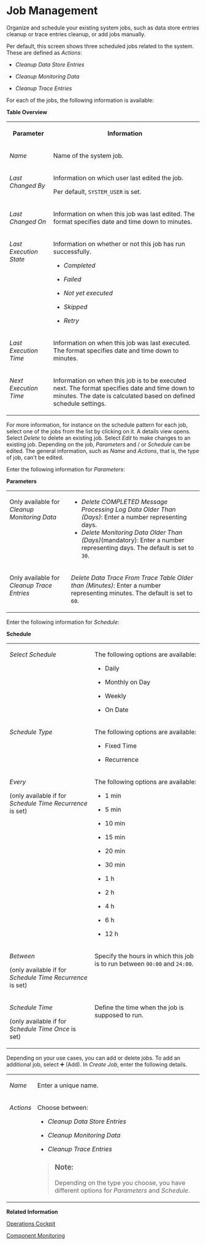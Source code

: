 <!-- loio4146fa5f2d094ea9820e82c53790fe86 -->

<link rel="stylesheet" type="text/css" href="css/sap-icons.css"/>

# Job Management

Organize and schedule your existing system jobs, such as data store entries cleanup or trace entries cleanup, or add jobs manually.

Per default, this screen shows three scheduled jobs related to the system. These are defined as *Actions*:

-   *Cleanup Data Store Entries*

-   *Cleanup Monitoring Data*

-   *Cleanup Trace Entries*


For each of the jobs, the following information is available:

**Table Overview**


<table>
<tr>
<th valign="top">

Parameter

</th>
<th valign="top">

Information

</th>
</tr>
<tr>
<td valign="top">

*Name*

</td>
<td valign="top">

Name of the system job.

</td>
</tr>
<tr>
<td valign="top">

*Last Changed By*

</td>
<td valign="top">

Information on which user last edited the job.

Per default, `SYSTEM_USER` is set.

</td>
</tr>
<tr>
<td valign="top">

*Last Changed On*

</td>
<td valign="top">

Information on when this job was last edited. The format specifies date and time down to minutes.

</td>
</tr>
<tr>
<td valign="top">

*Last Execution State*

</td>
<td valign="top">

Information on whether or not this job has run successfully.

-   *Completed*

-   *Failed*

-   *Not yet executed*

-   *Skipped*

-   *Retry*




</td>
</tr>
<tr>
<td valign="top">

*Last Execution Time*

</td>
<td valign="top">

Information on when this job was last executed. The format specifies date and time down to minutes.

</td>
</tr>
<tr>
<td valign="top">

*Next Execution Time*

</td>
<td valign="top">

Information on when this job is to be executed next. The format specifies date and time down to minutes. The date is calculated based on defined schedule settings.

</td>
</tr>
</table>

For more information, for instance on the schedule pattern for each job, select one of the jobs from the list by clicking on it. A details view opens. Select *Delete* to delete an existing job. Select *Edit* to make changes to an existing job. Depending on the job, *Parameters* and / or *Schedule* can be edited. The general information, such as *Name* and *Actions*, that is, the type of job, can't be edited.

Enter the following information for *Parameters*:

**Parameters**


<table>
<tr>
<td valign="top">

Only available for *Cleanup Monitoring Data*

</td>
<td valign="top">

-   *Delete COMPLETED Message Processing Log Data Older Than \(Days\)*: Enter a number representing days.
-   *Delete Monitoring Data Older Than \(Days\)*\(mandatory\): Enter a number representing days. The default is set to `30`.



</td>
</tr>
<tr>
<td valign="top">

Only available for *Cleanup Trace Entries*

</td>
<td valign="top">

*Delete Data Trace From Trace Table Older than \(Minutes\)*: Enter a number representing minutes. The default is set to `60`.

</td>
</tr>
</table>

Enter the following information for *Schedule*:

**Schedule**


<table>
<tr>
<td valign="top">

*Select Schedule*

</td>
<td valign="top">

The following options are available:

-   Daily

-   Monthly on Day

-   Weekly

-   On Date




</td>
</tr>
<tr>
<td valign="top">

*Schedule Type*

</td>
<td valign="top">

The following options are available:

-   Fixed Time

-   Recurrence




</td>
</tr>
<tr>
<td valign="top">

*Every* 

\(only available if for *Schedule Time* *Recurrence* is set\)

</td>
<td valign="top">

The following options are available:

-   1 min

-   5 min

-   10 min

-   15 min

-   20 min

-   30 min

-   1 h

-   2 h

-   4 h

-   6 h

-   12 h




</td>
</tr>
<tr>
<td valign="top">

*Between*

\(only available if for *Schedule Time* *Recurrence* is set\)

</td>
<td valign="top">

Specify the hours in which this job is to run between `00:00` and `24:00`.

</td>
</tr>
<tr>
<td valign="top">

*Schedule Time*

\(only available if for *Schedule Time* *Once* is set\)

</td>
<td valign="top">

Define the time when the job is supposed to run.

</td>
</tr>
</table>

Depending on your use cases, you can add or delete jobs. To add an additional job, select :heavy_plus_sign: \(Add\). In *Create Job*, enter the following details.


<table>
<tr>
<td valign="top">

*Name*

</td>
<td valign="top">

Enter a unique name.

</td>
</tr>
<tr>
<td valign="top">

*Actions*

</td>
<td valign="top">

Choose between:

-   *Cleanup Data Store Entries*

-   *Cleanup Monitoring Data*

-   *Cleanup Trace Entries*


> ### Note:  
> Depending on the type you choose, you have different options for *Parameters* and *Schedule*.



</td>
</tr>
</table>

**Related Information**  


[Operations Cockpit](operations-cockpit-ec0fc95.md "The Operations Cockpit is the central control point for operating edge integration cells and allows the Edge Integration Cell administrator to monitor and adjust system configurations and resources.")

[Component Monitoring](component-monitoring-49f487e.md "Get information on the components.")

